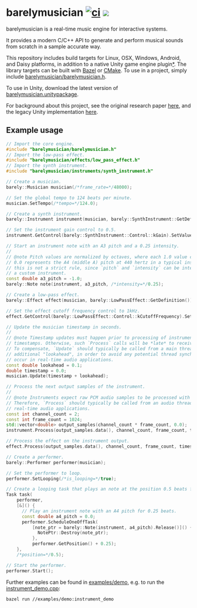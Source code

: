 barelymusician
[![ci](https://github.com/anokta/barelymusician/actions/workflows/ci.yml/badge.svg)](https://github.com/anokta/barelymusician/actions/workflows/ci.yml)
[![](https://img.shields.io/static/v1?label=sponsor&message=%E2%9D%A4&logo=GitHub&color=%23fe8e86)](https://github.com/sponsors/anokta)
==============

barelymusician is a real-time music engine for interactive systems.

It provides a modern C/C++ API to generate and perform musical sounds from scratch in a sample
accurate way.

[iOS]: ## "see issue #112 for the status of the upcoming iOS platform support"
This repository includes build targets for Linux, OSX, Windows, Android, and Daisy platforms, in
addition to a native Unity game engine plugin[*][iOS]. The library targets can be built with
[Bazel](https://bazel.build/) or [CMake](https://cmake.org/). To use in a project, simply include
[barelymusician/barelymusician.h](barelymusician/barelymusician.h).

To use in Unity, download the latest version of
[barelymusician.unitypackage](https://github.com/anokta/barelymusician/releases/latest/download/barelymusician.unitypackage).

For background about this project, see the original research paper
[here](http://www.aes.org/e-lib/browse.cfm?elib=17598), and the legacy Unity implementation
[here](https://github.com/anokta/barelyMusicianLegacy).

## Example usage

```cpp
// Import the core engine.
#include "barelymusician/barelymusician.h"
// Import the low-pass effect.
#include "barelymusician/effects/low_pass_effect.h"
// Import the synth instrument.
#include "barelymusician/instruments/synth_instrument.h"

// Create a musician.
barely::Musician musician(/*frame_rate=*/48000);

// Set the global tempo to 124 beats per minute.
musician.SetTempo(/*tempo=*/124.0);

// Create a synth instrument.
barely::Instrument instrument(musician, barely::SynthInstrument::GetDefinition());

// Set the instrument gain control to 0.5.
instrument.GetControl(barely::SynthInstrument::Control::kGain).SetValue(/*value=*/0.5);

// Start an instrument note with an A3 pitch and a 0.25 intensity.
//
// @note Pitch values are normalized by octaves, where each 1.0 value change shifts one octave, and
// 0.0 represents the A4 (middle A) pitch at 440 hertz in a typical instrument definition. However,
// this is not a strict rule, since `pitch` and `intensity` can be interpreted in any desired way by
// a custom instrument.
const double a3_pitch = -1.0;
barely::Note note(instrument, a3_pitch, /*intensity=*/0.25);

// Create a low-pass effect.
barely::Effect effect(musician, barely::LowPassEffect::GetDefinition());

// Set the effect cutoff frequency control to 1kHz.
effect.GetControl(barely::LowPassEffect::Control::kCutoffFrequency).SetValue(/*value=*/1000.0);

// Update the musician timestamp in seconds.
//
// @note Timestamp updates must happen prior to processing of instruments with respective
// timestamps. Otherwise, such `Process` calls will be *late* to receive any relevant state changes.
// To compensate, `Update` should typically be called from a main thread update callback, with an
// additional "lookahead", in order to avoid any potential thread synchronization issues that could
// occur in real-time audio applications.
const double lookahead = 0.1;
double timestamp = 0.0;
musician.Update(timestamp + lookahead);

// Process the next output samples of the instrument.
//
// @note Instruments expect raw PCM audio samples to be processed with a synchronous call.
// Therefore, `Process` should typically be called from an audio thread process callback in
// real-time audio applications.
const int channel_count = 2;
const int frame_count = 1024;
std::vector<double> output_samples(channel_count * frame_count, 0.0);
instrument.Process(output_samples.data(), channel_count, frame_count, timestamp);

// Process the effect on the instrument output.
effect.Process(output_samples.data(), channel_count, frame_count, timestamp);

// Create a performer.
barely::Performer performer(musician);

// Set the performer to loop.
performer.SetLooping(/*is_looping=*/true);

// Create a looping task that plays an note at the position 0.5 beats for a duration of 0.25 beats.
Task task(
    performer,
    [&]() {
      // Play an instrument note with an A4 pitch for 0.25 beats.
      const double a4_pitch = 0.0;
      performer.ScheduleOneOffTask(
          [note_ptr = barely::Note(instrument, a4_pitch).Release()]() {
            NotePtr::Destroy(note_ptr);
          },
          performer.GetPosition() + 0.25);
    },
    /*position=*/0.5);

// Start the performer.
performer.Start();
```

Further examples can be found in [examples/demo](examples/demo), e.g. to run the
[instrument_demo.cpp](examples/demo/instrument_demo.cpp):
```
bazel run //examples/demo:instrument_demo
```
